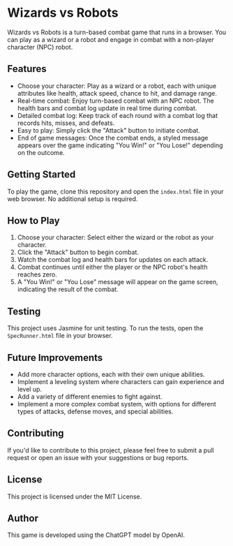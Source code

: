 # Wizards vs Robots

Wizards vs Robots is a turn-based combat game that runs in a browser. You can play as a wizard or a robot and engage in combat with a non-player character (NPC) robot.

## Features

- Choose your character: Play as a wizard or a robot, each with unique attributes like health, attack speed, chance to hit, and damage range.
- Real-time combat: Enjoy turn-based combat with an NPC robot. The health bars and combat log update in real time during combat.
- Detailed combat log: Keep track of each round with a combat log that records hits, misses, and defeats.
- Easy to play: Simply click the "Attack" button to initiate combat.
- End of game messages: Once the combat ends, a styled message appears over the game indicating "You Win!" or "You Lose!" depending on the outcome.

## Getting Started

To play the game, clone this repository and open the `index.html` file in your web browser. No additional setup is required.

## How to Play

1. Choose your character: Select either the wizard or the robot as your character.
2. Click the "Attack" button to begin combat.
3. Watch the combat log and health bars for updates on each attack.
4. Combat continues until either the player or the NPC robot's health reaches zero.
5. A "You Win!" or "You Lose" message will appear on the game screen, indicating the result of the combat.

## Testing

This project uses Jasmine for unit testing. To run the tests, open the `SpecRunner.html` file in your browser.

## Future Improvements

- Add more character options, each with their own unique abilities.
- Implement a leveling system where characters can gain experience and level up.
- Add a variety of different enemies to fight against.
- Implement a more complex combat system, with options for different types of attacks, defense moves, and special abilities.

## Contributing

If you'd like to contribute to this project, please feel free to submit a pull request or open an issue with your suggestions or bug reports.

## License

This project is licensed under the MIT License.

## Author

This game is developed using the ChatGPT model by OpenAI.
